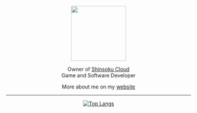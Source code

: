<div align="center">
    <img src="http://dashboard.shinsoku.cloud/templates/2019/dist/images/Logo_Shinsiku.png" width = 150px;>
  
  Owner of [Shinsoku Cloud](https://shinsoku.cloud) 
  <br>Game and Software Developer

  More about me on my [website](https://newmax.dev) 
  <hr>

  

[![Top Langs](https://github-readme-stats.vercel.app/api/top-langs/?username=NewMaxT&theme=dark)](https://github.com/anuraghazra/github-readme-stats)
  
</div>
